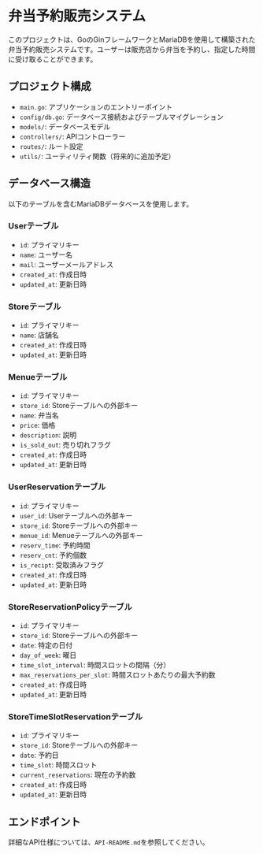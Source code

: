 # 弁当予約販売システム

このプロジェクトは、GoのGinフレームワークとMariaDBを使用して構築された弁当予約販売システムです。ユーザーは販売店から弁当を予約し、指定した時間に受け取ることができます。

## プロジェクト構成

- `main.go`: アプリケーションのエントリーポイント
- `config/db.go`: データベース接続およびテーブルマイグレーション
- `models/`: データベースモデル
- `controllers/`: APIコントローラー
- `routes/`: ルート設定
- `utils/`: ユーティリティ関数（将来的に追加予定）

## データベース構造

以下のテーブルを含むMariaDBデータベースを使用します。

### Userテーブル
- `id`: プライマリキー
- `name`: ユーザー名
- `mail`: ユーザーメールアドレス
- `created_at`: 作成日時
- `updated_at`: 更新日時

### Storeテーブル
- `id`: プライマリキー
- `name`: 店舗名
- `created_at`: 作成日時
- `updated_at`: 更新日時

### Menueテーブル
- `id`: プライマリキー
- `store_id`: Storeテーブルへの外部キー
- `name`: 弁当名
- `price`: 価格
- `description`: 説明
- `is_sold_out`: 売り切れフラグ
- `created_at`: 作成日時
- `updated_at`: 更新日時

### UserReservationテーブル
- `id`: プライマリキー
- `user_id`: Userテーブルへの外部キー
- `store_id`: Storeテーブルへの外部キー
- `menue_id`: Menueテーブルへの外部キー
- `reserv_time`: 予約時間
- `reserv_cnt`: 予約個数
- `is_recipt`: 受取済みフラグ
- `created_at`: 作成日時
- `updated_at`: 更新日時

### StoreReservationPolicyテーブル
- `id`: プライマリキー
- `store_id`: Storeテーブルへの外部キー
- `date`: 特定の日付
- `day_of_week`: 曜日
- `time_slot_interval`: 時間スロットの間隔（分）
- `max_reservations_per_slot`: 時間スロットあたりの最大予約数
- `created_at`: 作成日時
- `updated_at`: 更新日時

### StoreTimeSlotReservationテーブル
- `id`: プライマリキー
- `store_id`: Storeテーブルへの外部キー
- `date`: 予約日
- `time_slot`: 時間スロット
- `current_reservations`: 現在の予約数
- `created_at`: 作成日時
- `updated_at`: 更新日時

## エンドポイント

詳細なAPI仕様については、`API-README.md`を参照してください。

